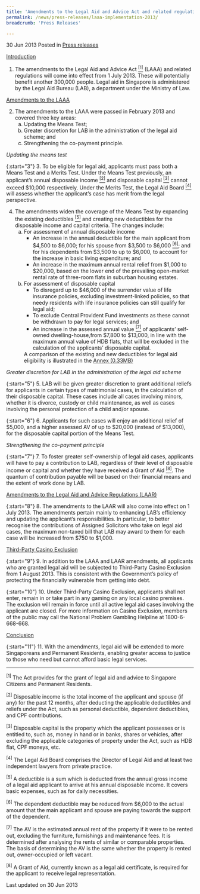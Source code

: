 ```yaml
---
title: 'Amendments to the Legal Aid and Advice Act and related regulations to take effect from 1 July 2013'
permalink: /news/press-releases/laaa-implementation-2013/
breadcrumb: 'Press Releases'

---
```



30 Jun 2013 Posted in [Press releases](/news/press-releases)

<u>Introduction</u>

1. The amendments to the Legal Aid and Advice Act <a href="#fn1"><sup>[1]</sup></a> (LAAA) and related regulations will come into effect from 1 July 2013. These will potentially benefit another 300,000 people. Legal aid in Singapore is administered by the Legal Aid Bureau (LAB), a department under the Ministry of Law. 

<u>Amendments to the LAAA</u>

<ol start="2">
<li> The amendments to the LAAA were passed in February 2013 and covered three key areas:

<ol style="list-style-type: lower-alpha;">
<li> Updating the Means Test;</li>
<li>Greater discretion for LAB in the administration of the legal aid scheme; and</li>
<li>Strengthening the co-payment principle.</li>

</ol>




</li>
</ol>

*Updating the means test*

{:start="3"}
3. To be eligible for legal aid, applicants must pass both a Means Test and a Merits Test. Under the Means Test previously, an applicant’s annual disposable income <a href="#fn2"><sup>[2]</sup></a> and disposable capital <a href="#fn3"><sup>[3]</sup></a> cannot exceed $10,000 respectively. Under the Merits Test, the Legal Aid Board <a href="#fn4"><sup>[4]</sup></a> will assess whether the applicant’s case has merit from the legal perspective.

<ol start="4">
<li>The amendments widen the coverage of the Means Test by expanding the existing deductibles <a href="#fn5"><sup>[5]</sup></a> and creating new deductibles for the disposable income and capital criteria. The changes include:

<ol style="list-style-type: lower-alpha;">
<li>For assessment of annual disposable income
<ul>
<li>An increase in the annual deductible for the main applicant from $4,500 to $6,000; for his spouse from $3,500 to $6,000 <a href="#fn6"><sup>[6]</sup></a>; and for his dependents from $3,500 to up to $6,000, to account for the increase in basic living expenditure; and</li>
<li>An increase in the maximum annual rental relief from $1,000 to $20,000, based on the lower end of the prevailing open-market rental rate of three-room flats in suburban housing estates.</li>
</ul>
</li>

<li>For assessment of disposable capital

<ul>

<li>To disregard up to $46,000 of the surrender value of life insurance policies, excluding investment-linked policies, so that needy residents with life insurance policies can still qualify for legal aid;</li>


<li>To exclude Central Provident Fund investments as these cannot be withdrawn to pay for legal services; and </li>


<li>An increase in the assessed annual value <a href="#fn7"><sup>[7]</sup></a> of applicants’ self-owned dwelling-house,from $7,800 to $13,000, in line with the maximum annual value of HDB flats, that will be excluded in the calculation of the applicants’ disposable capital.</li>


</ul>

</li>
A comparison of the existing and new deductibles for legal aid eligibility is illustrated in the 
<a href="/files/news/press-releases/2013/06/Annex.pdf">Annex (0.33MB)</a>


</ol>

</li>
</ol>

*Greater discretion for LAB in the administration of the legal aid scheme*


{:start="5"}
5. LAB will be given greater discretion to grant additional reliefs for applicants in certain types of matrimonial cases, in the calculation of their disposable capital. These cases include all cases involving minors, whether it is divorce, custody or child maintenance, as well as cases involving the personal protection of a child and/or spouse.


{:start="6"}
6. Applicants for such cases will enjoy an additional relief of $5,000, and a higher assessed AV of up to $20,000 (instead of $13,000), for the disposable capital portion of the Means Test.


*Strengthening the co-payment principle*


{:start="7"}
7. To foster greater self-ownership of legal aid cases, applicants will have to pay a contribution to LAB, regardless of their level of disposable income or capital and whether they have received a Grant of Aid <a href="#fn8"><sup>[8]</sup></a>.  The quantum of contribution payable will be based on their financial means and the extent of work done by LAB.


<u>Amendments to the Legal Aid and Advice Regulations (LAAR)</u>


{:start="8"}
8. The amendments to the LAAR will also come into effect on 1 July 2013. The amendments pertain mainly to enhancing LAB’s efficiency and updating the applicant’s responsibilities. In particular, to better recognise the contributions of Assigned Solicitors who take on legal aid cases, the maximum non-taxed bill that LAB may award to them for each case will be increased from $750 to $1,000.


<u>Third-Party Casino Exclusion</u>


{:start="9"}
9. In addition to the LAAA and LAAR amendments, all applicants who are granted legal aid will be subjected to Third-Party Casino Exclusion from 1 August 2013. This is consistent with the Government’s policy of protecting the financially vulnerable from getting into debt. 


{:start="10"}
10. Under Third-Party Casino Exclusion, applicants shall not enter, remain in or take part in any gaming on any local casino premises. The exclusion will remain in force until all active legal aid cases involving the applicant are closed. For more information on Casino Exclusion, members of the public may call the National Problem Gambling Helpline at 1800-6-668-668.

<u>Conclusion</u>

{:start="11"}
11. With the amendments, legal aid will be extended to more Singaporeans and Permanent Residents, enabling greater access to justice to those who need but cannot afford basic legal services.

---

<p id="fn1"><sup>[1]</sup> The Act provides for the grant of legal aid and advice to Singapore Citizens and Permanent Residents.</p>


<p id="fn2"><sup>[2]</sup> Disposable income is the total income of the applicant and spouse (if any) for the past 12 months, after deducting the applicable deductibles and reliefs under the Act, such as personal deductible, dependent deductibles, and CPF contributions.</p>


<p id="fn3"><sup>[3]</sup> Disposable capital is the property which the applicant possesses or is entitled to, such as, money in hand or in banks, shares or vehicles, after excluding the applicable categories of property under the Act, such as HDB flat, CPF moneys, etc.</p>


<p id="fn4"><sup>[4]</sup> The Legal Aid Board comprises the Director of Legal Aid and at least two independent lawyers from private practice.</p>


<p id="fn5"><sup>[5]</sup> A deductible is a sum which is deducted from the annual gross income of a legal aid applicant to arrive at his annual disposable income.  It covers basic expenses, such as for daily necessities.</p>


<p id="fn6"><sup>[6]</sup> The dependent deductible may be reduced from $6,000 to the actual amount that the main applicant and spouse are paying towards the support of the dependent.</p>


<p id="fn7"><sup>[7]</sup> The AV is the estimated annual rent of the property if it were to be rented out, excluding the furniture, furnishings and maintenance fees. It is determined after analysing the rents of similar or comparable properties. The basis of determining the AV is the same whether the property is rented out, owner-occupied or left vacant.</p>


<p id="fn8"><sup>[8]</sup> A Grant of Aid, currently known as a legal aid certificate, is required for the applicant to receive legal representation.</p>


  
<p class="right-side-updated">Last updated on 30 Jun 2013</p>
